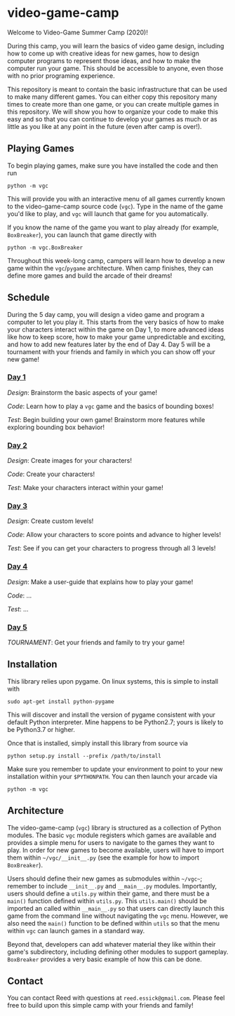 # video-game-camp

Welcome to Video-Game Summer Camp (2020)!

During this camp, you will learn the basics of video game design, including how to come up with creative ideas for new games, how to design computer programs to represent those ideas, and how to make the computer run your game.
This should be accessible to anyone, even those with no prior programing experience.

This repository is meant to contain the basic infrastructure that can be used to make many different games.
You can either copy this repository many times to create more than one game, or you can create multiple games in this repository.
We will show you how to organize your code to make this easy and so that you can continue to develop your games as much or as little as you like at any point in the future (even after camp is over!).

## Playing Games

To begin playing games, make sure you have installed the code and then run
```
python -m vgc
```
This will provide you with an interactive menu of all games currently known to the video-game-camp source code (`vgc`).
Type in the name of the game you'd like to play, and `vgc` will launch that game for you automatically.

If you know the name of the game you want to play already (for example, `BoxBreaker`), you can launch that game directly with
```
python -m vgc.BoxBreaker
```

Throughout this week-long camp, campers will learn how to develop a new game within the `vgc`/`pygame` architecture.
When camp finishes, they can define more games and build the arcade of their dreams!

## Schedule

During the 5 day camp, you will design a video game and program a computer to let you play it.
This starts from the very basics of how to make your characters interact within the game on Day 1, to more advanced ideas like how to keep score, how to make your game unpredictable and exciting, and how to add new features later by the end of Day 4.
Day 5 will be a tournament with your friends and family in which you can show off your new game!

### [Day 1](day1/)

*Design*: Brainstorm the basic aspects of your game!

*Code*: Learn how to play a `vgc` game and the basics of bounding boxes!

*Test*: Begin building your own game! Brainstorm more features while exploring bounding box behavior!

### [Day 2](day2/)

*Design*: Create images for your characters!

*Code*: Create your characters!

*Test*: Make your characters interact within your game!

### [Day 3](day3/)

*Design*: Create custom levels!

*Code*: Allow your characters to score points and advance to higher levels!

*Test*: See if you can get your characters to progress through all 3 levels!

### [Day 4](day4/)

*Design*: Make a user-guide that explains how to play your game!

*Code*: ...

*Test*: ...

### [Day 5](day5/)

*TOURNAMENT*: Get your friends and family to try your game!

## Installation

This library relies upon pygame. On linux systems, this is simple to install with
```
sudo apt-get install python-pygame
```
This will discover and install the version of pygame consistent with your default Python interpreter. Mine happens to be Python2.7; yours is likely to be Python3.7 or higher.

Once that is installed, simply install this library from source via
```
python setup.py install --prefix /path/to/install
```
Make sure you remember to update your environment to point to your new installation within your `$PYTHONPATH`.
You can then launch your arcade via
```
python -m vgc
```

## Architecture

The video-game-camp (`vgc`) library is structured as a collection of Python modules.
The basic `vgc` module registers which games are available and provides a simple menu for users to navigate to the games they want to play.
In order for new games to become available, users will have to import them within `~/vgc/__init__.py` (see the example for how to import `BoxBreaker`).

Users should define their new games as submodules within `~/vgc~`; remember to include `__init__.py` and `__main__.py` modules.
Importantly, users should define a `utils.py` within their game, and there must be a `main()` function defined within `utils.py`.
This `utils.main()` should be imported an called within `__main__.py` so that users can directly launch this game from the command line without navigating the `vgc` menu.
However, we also need the `main()` function to be defined within `utils` so that the menu within `vgc` can launch games in a standard way.

Beyond that, developers can add whatever material they like within their game's subdirectory, including defining other modules to support gameplay.
`BoxBreaker` provides a very basic example of how this can be done.

## Contact

You can contact Reed with questions at `reed.essick@gmail.com`.
Please feel free to build upon this simple camp with your friends and family!

